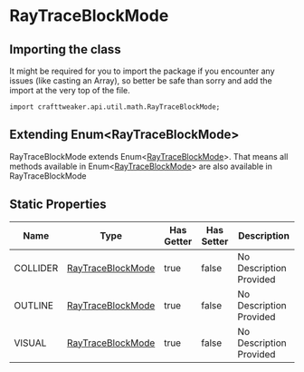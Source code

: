 # RayTraceBlockMode

## Importing the class

It might be required for you to import the package if you encounter any issues (like casting an Array), so better be safe than sorry and add the import at the very top of the file.
```zenscript
import crafttweaker.api.util.math.RayTraceBlockMode;
```


## Extending Enum&lt;RayTraceBlockMode&gt;

RayTraceBlockMode extends Enum&lt;[RayTraceBlockMode](/vanilla/api/util/math/RayTraceBlockMode)&gt;. That means all methods available in Enum&lt;[RayTraceBlockMode](/vanilla/api/util/math/RayTraceBlockMode)&gt; are also available in RayTraceBlockMode

## Static Properties

| Name | Type | Has Getter | Has Setter | Description |
|------|------|------------|------------|-------------|
| COLLIDER | [RayTraceBlockMode](/vanilla/api/util/math/RayTraceBlockMode) | true | false | No Description Provided |
| OUTLINE | [RayTraceBlockMode](/vanilla/api/util/math/RayTraceBlockMode) | true | false | No Description Provided |
| VISUAL | [RayTraceBlockMode](/vanilla/api/util/math/RayTraceBlockMode) | true | false | No Description Provided |

